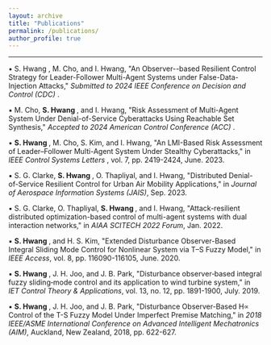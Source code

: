 ```yaml
---
layout: archive
title: "Publications"
permalink: /publications/
author_profile: true
---
```

<hr>

&#9642; S. Hwang </strong>, M. Cho, and I. Hwang, "An Observer--based Resilient Control Strategy for Leader-Follower Multi-Agent Systems under False-Data-Injection Attacks," <em> Submitted to 2024 IEEE Conference on Decision and Control (CDC) </em>.

&#9642; M. Cho, <strong> S. Hwang </strong>, and I. Hwang, "Risk Assessment of Multi-Agent System Under Denial-of-Service
Cyberattacks Using Reachable Set Synthesis," <em> Accepted to 2024 American Control Conference (ACC) </em>.

&#9642; <strong> S. Hwang </strong>, M. Cho, S. Kim, and I. Hwang, "An LMI-Based Risk Assessment of Leader–Follower Multi-Agent System Under Stealthy Cyberattacks," in <em> IEEE Control Systems Letters </em>, vol. 7, pp. 2419-2424, June. 2023.

&#9642; S. G. Clarke, <strong> S. Hwang </strong>, O. Thapliyal, and I. Hwang, "Distributed Denial-of-Service Resilient Control for Urban Air Mobility Applications," in <em> Journal of Aerospace Information Systems (JAIS)</em>, Sep. 2023.

&#9642; S. G. Clarke, O. Thapliyal, <strong> S. Hwang </strong>, and I. Hwang, "Attack-resilient distributed optimization-based control of multi-agent systems with dual interaction networks," in <em> AIAA SCITECH 2022 Forum</em>, Jan. 2022.

&#9642; <strong> S. Hwang </strong>, and H. S. Kim, "Extended Disturbance Observer-Based Integral Sliding Mode Control for Nonlinear System via T–S Fuzzy Model," in <em> IEEE Access</em>, vol. 8, pp. 116090-116105, June. 2020.

&#9642; <strong> S. Hwang </strong>, J. H. Joo, and J. B. Park, "Disturbance observer‐based integral fuzzy sliding‐mode control and its application to wind turbine system," in <em> IET Control Theory & Applications</em>, vol. 13, no. 12, pp. 1891-1900, July. 2019.

&#9642; <strong> S. Hwang </strong>, J. H. Joo, and J. B. Park, "Disturbance Observer-Based H∝ Control of the T-S Fuzzy Model Under Imperfect Premise Matching," in <em> 2018 IEEE/ASME International Conference on Advanced Intelligent Mechatronics (AIM)</em>, Auckland, New Zealand, 2018, pp. 622-627.


